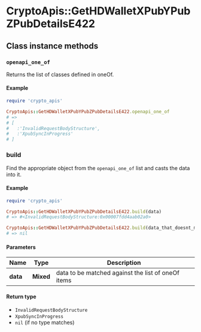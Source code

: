 # CryptoApis::GetHDWalletXPubYPubZPubDetailsE422

## Class instance methods

### `openapi_one_of`

Returns the list of classes defined in oneOf.

#### Example

```ruby
require 'crypto_apis'

CryptoApis::GetHDWalletXPubYPubZPubDetailsE422.openapi_one_of
# =>
# [
#   :'InvalidRequestBodyStructure',
#   :'XpubSyncInProgress'
# ]
```

### build

Find the appropriate object from the `openapi_one_of` list and casts the data into it.

#### Example

```ruby
require 'crypto_apis'

CryptoApis::GetHDWalletXPubYPubZPubDetailsE422.build(data)
# => #<InvalidRequestBodyStructure:0x00007fdd4aab02a0>

CryptoApis::GetHDWalletXPubYPubZPubDetailsE422.build(data_that_doesnt_match)
# => nil
```

#### Parameters

| Name | Type | Description |
| ---- | ---- | ----------- |
| **data** | **Mixed** | data to be matched against the list of oneOf items |

#### Return type

- `InvalidRequestBodyStructure`
- `XpubSyncInProgress`
- `nil` (if no type matches)

